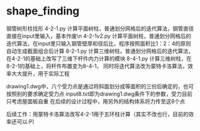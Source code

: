 # shape_finding
钢管树形柱找形
4-2-1.py 计算平面树柱，普通划分网格后的迭代算法，钢管直径直接在input里输入，基本作废\n
4-2-1v2.py 计算平面树柱，普通划分网格后的迭代算法，在input里只输入钢管壁厚和径后比，程序按照面积比1：2：4的原则自动生成截面组合后计算
8-2-1.py 计算三维树柱，普通划分网格后的迭代算法，在4-2-1的基础上改写了三维下杆件内力计算的模块
8-4-1.py 计算三维树柱，在8-2-1的基础上，将杆件布置变为8-4-1， 同时将迭代算法改为蒙特卡洛算法，效率大大提升，用于实际工程

drawing1.dwg中，八个受力点是通过将斜面划分成等面积的三份后确定的，也可按照别的要求确定受力点
input8.txt即为drawing1.dwg条件下的参数，受力目前只考虑屋面板自重
在后续的设计过程中，用另外的结构体系将力传至这8个点

后续工作：用蒙特卡洛算法改写4-2-1用于五环柱计算（其实不改也行，目前的效率还可以:P)
